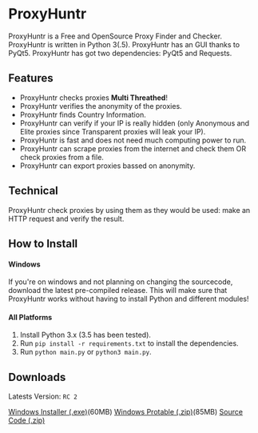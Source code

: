 # ProxyHuntr
ProxyHuntr is a Free and OpenSource Proxy Finder and Checker. ProxyHuntr is written in Python 3(.5). ProxyHuntr has an GUI thanks to PyQt5. ProxyHuntr has got two dependencies: PyQt5 and Requests.

## Features
- ProxyHuntr checks proxies **Multi Threathed**!
- ProxyHuntr verifies the anonymity of the proxies.
- ProxyHuntr finds Country Information.
- ProxyHuntr can verify if your IP is really hidden (only Anonymous and Elite proxies since Transparent proxies will leak your IP).
- ProxyHuntr is fast and does not need much computing power to run.
- ProxyHuntr can scrape proxies from the internet and check them OR check proxies from a file.
- ProxyHuntr can export proxies bassed on anonymity.

## Technical
ProxyHuntr check proxies by using them as they would be used: make an HTTP request and verify the result.

## How to Install
#### Windows
If you're on windows and not planning on changing the sourcecode, download the latest pre-compiled release. This will make sure that ProxyHuntr works without having to install Python and different modules!

#### All Platforms
1. Install Python 3.x (3.5 has been tested).
2. Run `pip install -r requirements.txt` to install the dependencies.
3. Run `python main.py` or `python3 main.py`.

## Downloads
Latests Version: `RC 2`

[Windows Installer (.exe)](https://github.com/J0113/ProxyHuntr/releases/download/RC2/ProxyHuntr.Setup.RC2.exe)(60MB)
[Windows Protable (.zip)](https://github.com/J0113/ProxyHuntr/releases/download/RC2/ProxyHuntr.Windows.RC2.zip)(85MB)
[Source Code (.zip)](https://github.com/J0113/ProxyHuntr/archive/RC2.zip)
